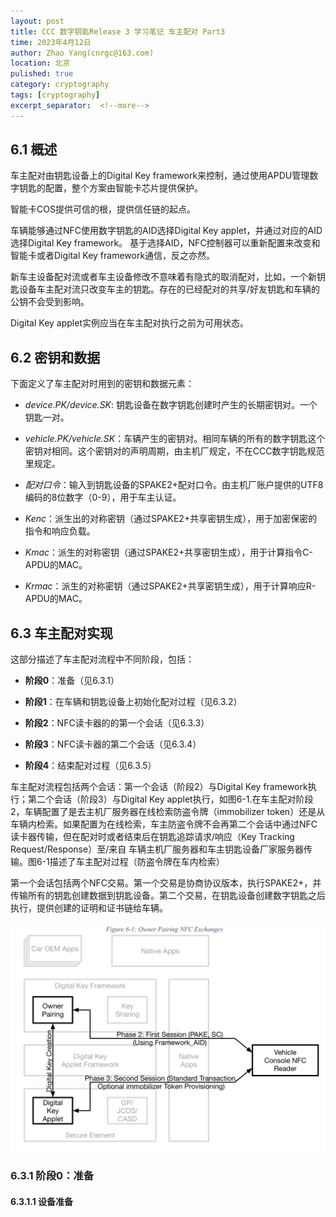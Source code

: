```yaml
---
layout: post
title: CCC 数字钥匙Release 3 学习笔记 车主配对 Part3
time: 2023年4月12日
author: Zhao Yang(cnrgc@163.com)
location: 北京
pulished: true
category: cryptography
tags: [cryptography]
excerpt_separator:  <!--more-->
---
```


## 6.1 概述

车主配对由钥匙设备上的Digital Key framework来控制，通过使用APDU管理数字钥匙的配置，整个方案由智能卡芯片提供保护。

智能卡COS提供可信的根，提供信任链的起点。

车辆能够通过NFC使用数字钥匙的AID选择Digital Key applet，并通过对应的AID选择Digital Key framework。 基于选择AID，NFC控制器可以重新配置来改变和智能卡或者Digital Key framework通信，反之亦然。

新车主设备配对流或者车主设备修改不意味着有隐式的取消配对，比如，一个新钥匙设备车主配对流只改变车主的钥匙。存在的已经配对的共享/好友钥匙和车辆的公钥不会受到影响。

Digital Key applet实例应当在车主配对执行之前为可用状态。

<!--more-->

## 6.2 密钥和数据

下面定义了车主配对时用到的密钥和数据元素：

- *device.PK/device.SK*: 钥匙设备在数字钥匙创建时产生的长期密钥对。一个钥匙一对。

- *vehicle.PK/vehicle.SK*：车辆产生的密钥对。相同车辆的所有的数字钥匙这个密钥对相同。这个密钥对的声明周期，由主机厂规定，不在CCC数字钥匙规范里规定。

- *配对口令*：输入到钥匙设备的SPAKE2+配对口令。由主机厂账户提供的UTF8编码的8位数字（0-9），用于车主认证。

- *Kenc*：派生出的对称密钥（通过SPAKE2+共享密钥生成），用于加密保密的指令和响应负载。

- *Kmac*：派生的对称密钥（通过SPAKE2+共享密钥生成），用于计算指令C-APDU的MAC。

- *Krmac*：派生的对称密钥（通过SPAKE2+共享密钥生成），用于计算响应R-APDU的MAC。

## 6.3 车主配对实现

这部分描述了车主配对流程中不同阶段，包括：

- **阶段0**：准备（见6.3.1）

- **阶段1**：在车辆和钥匙设备上初始化配对过程（见6.3.2）

- **阶段2**：NFC读卡器的的第一个会话（见6.3.3）

- **阶段3**：NFC读卡器的第二个会话（见6.3.4）

- **阶段4**：结束配对过程（见6.3.5）

车主配对流程包括两个会话：第一个会话（阶段2）与Digital Key framework执行；第二个会话（阶段3）与Digital Key applet执行，如图6-1.在车主配对阶段2，车辆配置了是去主机厂服务器在线检索防盗令牌（immobilizer token）还是从车辆内检索。如果配置为在线检索，车主防盗令牌不会再第二个会话中通过NFC读卡器传输，但在配对时或者结束后在钥匙追踪请求/响应（Key Tracking Request/Response）至/来自 车辆主机厂服务器和车主钥匙设备厂家服务器传输。图6-1描述了车主配对过程（防盗令牌在车内检索）

第一个会话包括两个NFC交易。第一个交易是协商协议版本，执行SPAKE2+，并传输所有的钥匙创建数据到钥匙设备。第二个交易，在钥匙设备创建数字钥匙之后执行，提供创建的证明和证书链给车辆。

![img](/assets/blog_image/2023/202304120001-figure-6-1.png)

### 6.3.1 阶段0：准备

#### 6.3.1.1 设备准备

